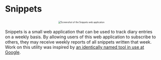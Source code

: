 # Snippets

<p align="center">
  <img src="https://github.com/ProdriveTechnologies/snippets/raw/master/screenshot.png" alt="Screenshot of the Snippets web application" style="transform: scale(0.5, 0.5)"/>
</p>

Snippets is a small web application that can be used to track diary
entries on a weekly basis. By allowing users of this web application to
subscribe to others, they may receive weekly reports of all snippets
written that week. Work on this utility was inspired by
[an identically named tool in use at Google](https://www.inc.com/jessica-stillman/a-simple-productivity-tip-from-googles-early-days.html).
